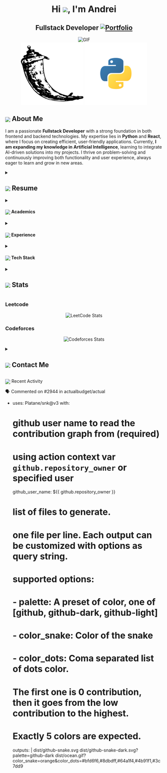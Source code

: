 <h1 align="center">Hi <img src="https://i.gifer.com/4SHX.gif" width="28px"/>, I'm Andrei</h1>
<h2 align="center"> 
  Fullstack Developer
  <a href="https://andreiwebdevelopment.es/" target="_blank">
    <img src="https://img.shields.io/badge/AWD-Portfolio-543DE0?style=for-the-badge&logo=https://andreiwebdevelopment.es/img/logo-new.png&logoColor=white" alt="Portfolio" style="height:22px;">
  </a>
</h2>
<div align="center">
 <img alt="GIF" src="https://andreiwebdevelopment.es/img/logo-new.png" width="350" />
</div>

<div align="center">
 <img alt="GIF" src="https://github.com/Andrei-Chiorian/Andrei-Chiorian/blob/7b25906d83257cfb8631794da84ace5d2a862c9d/blob/main/icons/flask.svg" width="200" />
 <img alt="GIF" src="https://github.com/Andrei-Chiorian/Andrei-Chiorian/blob/7b25906d83257cfb8631794da84ace5d2a862c9d/blob/main/icons/python.svg" width="200" />

</div>

## <img align ='center' src="https://i.giphy.com/media/v1.Y2lkPTc5MGI3NjExdjh2dDM4bDhyYzM5NmppaHJ6dG56Mmh3bTkyanFkdWRvZ3R1cGoycSZlcD12MV9pbnRlcm5hbF9naWZfYnlfaWQmY3Q9ZQ/LOnt6uqjD9OexmQJRB/giphy.gif" width="37" /> About Me

I am a passionate **Fullstack Developer** with a strong foundation in both frontend and backend technologies. My expertise lies in **Python** and **React**, where I focus on creating efficient, user-friendly applications. Currently, **I am expanding my knowledge in Artificial Intelligence**, learning to integrate AI-driven solutions into my projects. I thrive on problem-solving and continuously improving both functionality and user experience, always eager to learn and grow in new areas.

<details>
    <summary>
       <h2> 
         <img align="center" src="https://github.com/Andrei-Chiorian/Andrei-Chiorian/blob/main/icons/about.png" width="37" /> 
       Resume
       </h2>
   </summary>
</details>

<details>
    <summary><h4> <img align="center" src="https://github.com/Andrei-Chiorian/Andrei-Chiorian/blob/main/icons/academics.gif" width="29"/> Academics</h4></summary>
    <span><img src="https://img.shields.io/badge/FPII-Alfonso X El Sabio-1877F2?style=for-the-badge"></span>
    <span><img src="https://img.shields.io/badge/GPA-8.39/100-EFEEE9?style=for-the-badge"></span>
</details>

<details>
    <summary><h4> <img align="center" src="https://github.com/Andrei-Chiorian/Andrei-Chiorian/blob/main/icons/experience.gif" width="29"/> Experience</h4></summary>
    - **[Your Role] ** at [Company] | [Duration]
    - [Work Description]
</details>

  
<details>
    <summary><h4> <img align="center" src="https://github.com/Andrei-Chiorian/Andrei-Chiorian/blob/main/icons/techstack.gif" width="29"/> Tech Stack</h4></summary>
    ![C++](https://img.shields.io/badge/c++-%2300599C.svg?style=for-the-badge&logo=c%2B%2B&logoColor=white)  
    ![JavaScript](https://img.shields.io/badge/javascript-%23323330.svg?style=for-the-badge&logo=javascript&logoColor=%23F7DF1E) 
    ![React](https://img.shields.io/badge/react-%2320232a.svg?style=for-the-badge&logo=react&logoColor=%2361DAFB) 
</details>

  <details>
    <summary><h2> <img align="center" src="https://github.com/Andrei-Chiorian/Andrei-Chiorian/blob/main/icons/stats.gif" width="32"/> Stats</h2></summary>
    <div align="center">
      ![](https://github-readme-stats.vercel.app/api?username=Andrei-Chiorian&theme=tokyonight&hide_border=false&include_all_commits=true&count_private=false)<br/>
      ![](https://github-readme-streak-stats.herokuapp.com/?user=Andrei-Chiorian&theme=tokyonight&hide_border=false)<br/>
      ![](https://github-readme-stats.vercel.app/api/top-langs/?username=Andrei-Chiorian&theme=tokyonight&hide_border=false&include_all_commits=true&count_private=false&layout=compact)<br/>
      ![](https://github-readme-activity-graph.vercel.app/graph?username=Andrei-Chiorian&theme=tokyo-night)
    </div>
  </details>
  


### Leetcode

  <div align="center">

![LeetCode Stats](https://leetcode.card.workers.dev/Andrei-Chiorian?theme=auto&font=baloo&extension=null)

  </div>

### Codeforces

  <div align="center">

![Codeforces Stats](https://codeforces-readme-stats.vercel.app/api/card?username=Andrei-Chiorian)

  </div>

  <details>
    <summary><h2> <img align="center" src="https://github.com/Andrei-Chiorian/Andrei-Chiorian/blob/main/icons/Contact.gif" width="37"/> Contact Me</h2></summary>
    <p>
      <i>You can reach out to me via</i>
      <a href="mailto:[your-email]">
        <img align="center" src="https://github.com/Andrei-Chiorian/Andrei-Chiorian/blob/main/icons/Gmail.gif" width="100"/>
      </a>
    </p>
  </details>

<img align="center" src="https://github.com/Andrei-Chiorian/Andrei-Chiorian/blob/main/icons/activity.gif"  width="25"/> Recent Activity

  <!--START_SECTION:activity-->

🗣 Commented on #2944 in actualbudget/actual

  <!--END_SECTION:activity-->

-   uses: Platane/snk@v3
    with:

    # github user name to read the contribution graph from (**required**)

    # using action context var `github.repository_owner` or specified user

    github_user_name: ${{ github.repository_owner }}

    # list of files to generate.

    # one file per line. Each output can be customized with options as query string.

    #

    # supported options:

    # - palette: A preset of color, one of [github, github-dark, github-light]

    # - color_snake: Color of the snake

    # - color_dots: Coma separated list of dots color.

    # The first one is 0 contribution, then it goes from the low contribution to the highest.

    # Exactly 5 colors are expected.

    outputs: |
    dist/github-snake.svg
    dist/github-snake-dark.svg?palette=github-dark
    dist/ocean.gif?color_snake=orange&color_dots=#bfd6f6,#8dbdff,#64a1f4,#4b91f1,#3c7dd9
